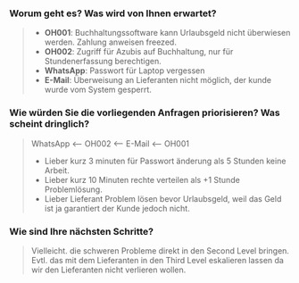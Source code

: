 ### Worum geht es? Was wird von Ihnen erwartet?
> - **OH001**: Buchhaltungssoftware kann Urlaubsgeld nicht überwiesen werden. Zahlung anweisen freezed.
> - **OH002**: Zugriff für Azubis auf Buchhaltung, nur für Stundenerfassung berechtigen.
> - **WhatsApp**: Passwort für Laptop vergessen
> - **E-Mail**: Überweisung an Lieferanten nicht möglich, der kunde wurde vom System gesperrt.

### Wie würden Sie die vorliegenden Anfragen priorisieren? Was scheint dringlich?
> WhatsApp <-- OH002 <-- E-Mail <-- OH001 
>
> - Lieber kurz 3 minuten für Passwort änderung als 5 Stunden keine Arbeit.
> - Lieber kurz 10 Minuten rechte verteilen als +1 Stunde Problemlösung.
> - Lieber Lieferant Problem lösen bevor Urlaubsgeld, weil das Geld ist ja garantiert der Kunde jedoch nicht.

### Wie sind Ihre nächsten Schritte?
> Vielleicht. die schweren Probleme direkt in den Second Level bringen. Evtl. das mit dem Lieferanten in den Third Level eskalieren lassen da wir den Lieferanten nicht verlieren wollen.